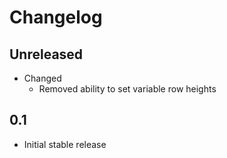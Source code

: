 # Changelog

## Unreleased
* Changed
  * Removed ability to set variable row heights

## 0.1
  * Initial stable release
